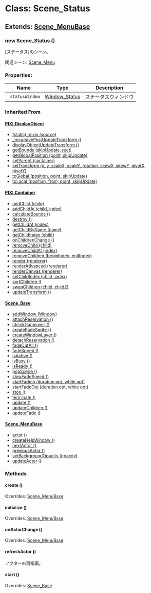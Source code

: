 # Class: Scene_Status

## Extends: [Scene_MenuBase](Scene_MenuBase.md)

### new Scene_Status ()

[ステータス]のシーン。

関連シーン: [Scene_Menu](Scene_Menu.md)

### Properties:

| Name            | Type                              | Description          |
| --------------- | --------------------------------- | -------------------- |
| `_statusWindow` | [Window_Status](Window_Status.md) | ステータスウィンドウ |

### Inherited From

#### [PIXI.DisplayObject](PIXI.DisplayObject.md)

- [(static) mixin (source)](PIXI.DisplayObject.md#static-mixin-source)
- [\_recursivePostUpdateTransform ()](PIXI.DisplayObject.md#_recursivepostupdatetransform-)
- [displayObjectUpdateTransform ()](PIXI.DisplayObject.md#displayobjectupdatetransform-)
- [getBounds (skipUpdate, rect)](PIXI.DisplayObject.md#getbounds-skipupdate-rect--pixirectangle)
- [getGlobalPosition (point, skipUpdate)](PIXI.DisplayObject.md#getglobalposition-point-skipupdate--pixipoint)
- [setParent (container)](PIXI.DisplayObject.md#setparent-container--pixicontainer)
- [setTransform (x, y, scaleX, scaleY, rotation, skewX, skewY, pivotX, pivotY)](PIXI.DisplayObject.md#settransform-x-y-scalex-scaley-rotation-skewx-skewy-pivotx-pivoty--pixidisplayobject)
- [toGlobal (position, point, skipUpdate)](PIXI.DisplayObject.md#toglobal-position-point-skipupdate--pixipoint)
- [toLocal (position, from, point, skipUpdate)](PIXI.DisplayObject.md#tolocal-position-from-point-skipupdate--pixipoint)

#### [PIXI.Container](PIXI.Container.md)

- [addChild (child) ](PIXI.Container.md#addchild-child--pixidisplayobject)
- [addChildAt (child, index)](PIXI.Container.md#addchildat-child-index--pixidisplayobject)
- [calculateBounds ()](PIXI.Container.md#calculatebounds-)
- [destroy ()](PIXI.Container.md#destroy-)
- [getChildAt (index)](PIXI.Container.md#getchildat-index--pixidisplayobject)
- [getChildByName (name)](PIXI.Container.md#getchildbyname-name--pixidisplayobject)
- [getChildIndex (child)](PIXI.Container.md#getchildindex-child--pixidisplayobject)
- [onChildrenChange ()](PIXI.Container.md#onchildrenchange-)
- [removeChild (child)](PIXI.Container.md#removechild-child--pixidisplayobject)
- [removeChildAt (index)](PIXI.Container.md#removechildat-index--pixidisplayobject)
- [removeChildren (beginIndex, endIndex)](PIXI.Container.md#removechildren-beginindex-endindex--arraypixidisplayobject)
- [render (renderer)](PIXI.Container.md#render-renderer)
- [renderAdvanced (renderer)](PIXI.Container.md#renderadvanced-renderer)
- [renderCanvas (renderer)](PIXI.Container.md#rendercanvas-renderer)
- [setChildIndex (child, index)](PIXI.Container.md#setchildindex-child-index)
- [sortChildren ()](PIXI.Container.md#sortchildren-)
- [swapChildren (child, child2)](PIXI.Container.md#swapchildren-child-child2)
- [updateTransform ()](PIXI.Container.md#updatetransform-)

#### [Scene_Base](Scene_Base.md)

- [addWindow (Window)](Scene_Base.md#addwindow-window)
- [attachReservation ()](Scene_Base.md#attachreservation-)
- [checkGameover ()](Scene_Base.md#checkgameover-)
- [createFadeSprite ()](Scene_Base.md#createfadesprite-)
- [createWindowLayer ()](Scene_Base.md#createwindowlayer-)
- [detachReservation ()](Scene_Base.md#detachreservation-)
- [fadeOutAll ()](Scene_Base.md#fadeoutall-)
- [fadeSpeed ()](Scene_Base.md#fadespeed---number)
- [isActive () ](Scene_Base.md#isactive---boolean)
- [isBusy ()](Scene_Base.md#isbusy---boolean)
- [isReady ()](Scene_Base.md#isready---boolean)
- [popScene ()](Scene_Base.md#popscene-)
- [slowFadeSpeed ()](Scene_Base.md#slowfadespeed---number)
- [startFadeIn (duration opt, white opt)](Scene_Base.md#startfadein-duration-opt-white-opt)
- [startFadeOut (duration opt, white opt)](Scene_Base.md#startfadeout-duration-opt-white-opt)
- [stop ()](Scene_Base.md#stop-)
- [terminate ()](Scene_Base.md#terminate-)
- [update ()](Scene_Base.md#update-)
- [updateChildren ()](Scene_Base.md#updatechildren-)
- [updateFade ()](Scene_Base.md#updatefade-)

#### [Scene_MenuBase](Scene_MenuBase.md)

- [actor ()](Scene_MenuBase.md#actor---game_actor)
- [createHelpWindow ()](Scene_MenuBase.md#createhelpwindow-)
- [nextActor ()](Scene_MenuBase.md#nextactor-)
- [previousActor ()](Scene_MenuBase.md#previousactor-)
- [setBackgroundOpacity (opacity)](Scene_MenuBase.md#setbackgroundopacity-opacity)
- [updateActor ()](Scene_MenuBase.md#updateactor-)

### Methods

#### create ()

Overrides: [Scene_MenuBase](Scene_MenuBase.md#create-)

#### initialize ()

Overrides: [Scene_MenuBase](Scene_MenuBase.md#initialize-)

#### onActorChange ()

Overrides: [Scene_MenuBase](Scene_MenuBase.md#onactorchange-)

#### refreshActor ()

アクターの再描画。

#### start ()

Overrides: [Scene_Base](Scene_Base.md#start-)

